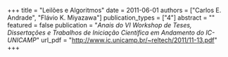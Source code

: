 +++
title = "Leilões e Algoritmos"
date = 2011-06-01
authors = ["Carlos E. Andrade", "Flávio K. Miyazawa"]
publication_types = ["4"]
abstract = ""
featured = false
publication = "*Anais do VI Workshop de Teses, Dissertações e Trabalhos de Iniciação Científica em Andamento do IC-UNICAMP*"
url_pdf = "http://www.ic.unicamp.br/~reltech/2011/11-13.pdf"
+++

